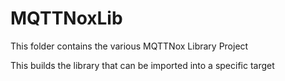 # MQTTNoxLib

This folder contains the various MQTTNox Library Project

This builds the library that can be imported into a specific target